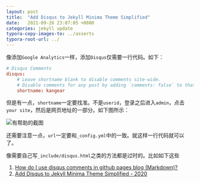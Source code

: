 ```yaml
---
layout: post
title:  "Add Disqus to Jekyll Minima Theme Simplified"
date:   2021-09-26 23:07:05 +0800
categories: jekyll update
typora-copy-images-to: ../asserts
typora-root-url: ../
---
```


像添加`Google Analytics`一样，添加`Disqus`仅需要一行代码。如下：
```conf
# Disqus Comments
disqus:
    # Leave shortname blank to disable comments site-wide.
    # Disable comments for any post by adding `comments: false` to that post's YAML Front Matter.
    shortname: kangear
```
但是有一点，`shortname`一定要找准。不是`userid`，登录之后进入`admin`，点击`your site`，然后是网页地址的一部分。如下图所示：

![有帮助的截图](/assets/disqus_shortname.jpg)

还需要注意一点，`url`一定要和`_config.yml`中的一致。就这样一行代码就可以了。


像需要自己写`_include/disqus.html`之类的方法都是过时的。比如如下这些
1. [How do I use disqus comments in github pages blog (Markdown)?][1]
2. [Add Disqus to Jekyll Minima Theme Simplified - 2020][2]

[1]: https://stackoverflow.com/a/50775934/2193455
[2]: https://cuda-chen.github.io/blogging/2020/03/28/add-Disqus-to-Jekyll-Minima-theme-simplified.html